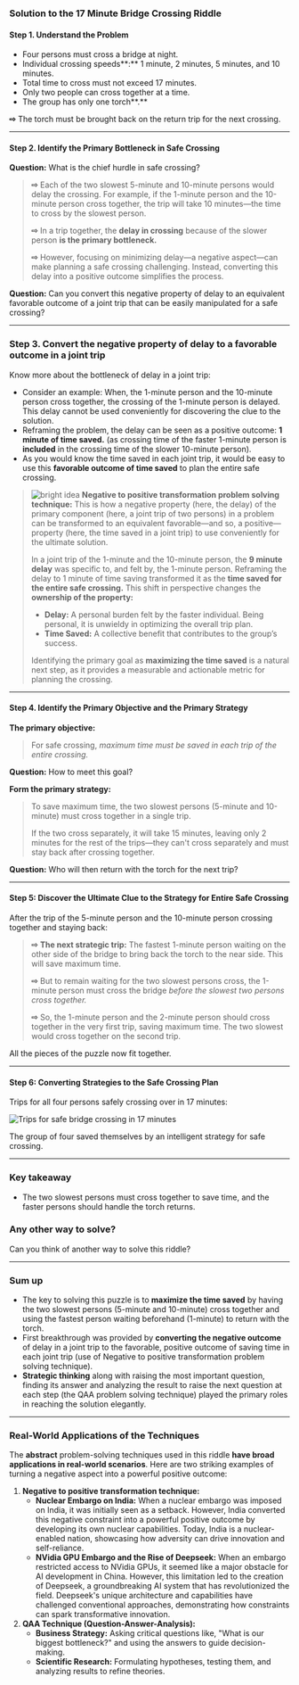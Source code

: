 ### Solution to the 17 Minute Bridge Crossing Riddle

#### Step 1. Understand the Problem

- Four persons must cross a bridge at night.
- Individual crossing speeds**:** 1 minute, 2 minutes, 5 minutes, and 10 minutes.
- Total time to cross must not exceed 17 minutes.
- Only two people can cross together at a time.
- The group has only one torch**.**

**⇨** The torch must be brought back on the return trip for the next crossing.

---

#### Step 2. Identify the Primary Bottleneck in Safe Crossing

**Question:** What is the chief hurdle in safe crossing?

> **⇨** Each of the two slowest 5-minute and 10-minute persons would delay the crossing. For example, if the 1-minute person and the 10-minute person cross together, the trip will take 10 minutes—the time to cross by the slowest person.
>
> **⇨** In a trip together, the **delay in crossing** because of the slower person **is the primary bottleneck.**
>
> **⇨** However, focusing on minimizing delay—a negative aspect—can make planning a safe crossing challenging. Instead, converting this delay into a positive outcome simplifies the process.

**Question:** Can you convert this negative property of delay to an equivalent favorable outcome of a joint trip that can be easily manipulated for a safe crossing?

---

### Step 3. Convert the negative property of delay to a favorable outcome in a joint trip

Know more about the bottleneck of delay in a joint trip:

- Consider an example: When, the 1-minute person and the 10-minute person cross together, the crossing of the 1-minute person is delayed. This delay cannot be used conveniently for discovering the clue to the solution.
- Reframing the problem, the delay can be seen as a positive outcome: **1 minute of time saved.** (as crossing time of the faster 1-minute person is **included** in the crossing time of the slower 10-minute person).
- As you would know the time saved in each joint trip, it would be easy to use this **favorable outcome of time saved** to plan the entire safe crossing.

> ![bright idea](/sites/default/files/u2/bright-idea.png) **Negative to positive transformation problem solving technique:** This is how a negative property (here, the delay) of the primary component (here, a joint trip of two persons) in a problem can be transformed to an equivalent favorable—and so, a positive—property (here, the time saved in a joint trip) to use conveniently for the ultimate solution.
>
> In a joint trip of the 1-minute and the 10-minute person, the **9 minute delay** was specific to, and felt by, the 1-minute person. Reframing the delay to 1 minute of time saving transformed it as the **time saved for the entire safe crossing.** This shift in perspective changes the **ownership of the property:**
>
> - **Delay:** A personal burden felt by the faster individual. Being personal, it is unwieldy in optimizing the overall trip plan.
> - **Time Saved:** A collective benefit that contributes to the group’s success.
>
> Identifying the primary goal as **maximizing the time saved** is a natural next step, as it provides a measurable and actionable metric for planning the crossing.

---

#### Step 4. Identify the Primary Objective and the Primary Strategy

**The primary objective:**

> For safe crossing, _maximum time must be saved in each trip of the entire crossing._

**Question:** How to meet this goal?

**Form the primary strategy:**

> To save maximum time, the two slowest persons (5-minute and 10-minute) must cross together in a single trip.
>
> If the two cross separately, it will take 15 minutes, leaving only 2 minutes for the rest of the trips—they can't cross separately and must stay back after crossing together.

**Question:** Who will then return with the torch for the next trip?

---

#### Step 5: Discover the Ultimate Clue to the Strategy for Entire Safe Crossing

After the trip of the 5-minute person and the 10-minute person crossing together and staying back:

> **⇨** **The next strategic trip:** The fastest 1-minute person waiting on the other side of the bridge to bring back the torch to the near side. This will save maximum time.
>
> **⇨** But to remain waiting for the two slowest persons cross, the 1-minute person must cross the bridge _before the slowest two persons cross together._
>
> **⇨** So, the 1-minute person and the 2-minute person should cross together in the very first trip, saving maximum time. The two slowest would cross together on the second trip.

All the pieces of the puzzle now fit together.

---

#### Step 6: Converting Strategies to the Safe Crossing Plan

Trips for all four persons safely crossing over in 17 minutes:

![Trips for safe bridge crossing in 17 minutes](/sites/default/files/u2/trips-for-safe-bridge-crossing-in-17-minutes.png)

The group of four saved themselves by an intelligent strategy for safe crossing.

---

### Key takeaway

- The two slowest persons must cross together to save time, and the faster persons should handle the torch returns.

### Any other way to solve?

Can you think of another way to solve this riddle?

---

### Sum up

- The key to solving this puzzle is to **maximize the time saved** by having the two slowest persons (5-minute and 10-minute) cross together and using the fastest person waiting beforehand (1-minute) to return with the torch.
- First breakthrough was provided by **converting the negative outcome** of delay in a joint trip to the favorable, positive outcome of saving time in each joint trip (use of Negative to positive transformation problem solving technique).
- **Strategic thinking** along with raising the most important question, finding its answer and analyzing the result to raise the next question at each step (the QAA problem solving technique) played the primary roles in reaching the solution elegantly.

---

### Real-World Applications of the Techniques

The **abstract** problem-solving techniques used in this riddle **have broad applications in real-world scenarios**. Here are two striking examples of turning a negative aspect into a powerful positive outcome:

1.  **Negative to positive transformation technique:**
    - **Nuclear Embargo on India:** When a nuclear embargo was imposed on India, it was initially seen as a setback. However, India converted this negative constraint into a powerful positive outcome by developing its own nuclear capabilities. Today, India is a nuclear-enabled nation, showcasing how adversity can drive innovation and self-reliance.
    - **NVidia GPU Embargo and the Rise of Deepseek:** When an embargo restricted access to NVidia GPUs, it seemed like a major obstacle for AI development in China. However, this limitation led to the creation of Deepseek, a groundbreaking AI system that has revolutionized the field. Deepseek's unique architecture and capabilities have challenged conventional approaches, demonstrating how constraints can spark transformative innovation.
2.  **QAA Technique (Question-Answer-Analysis):**
    - **Business Strategy:** Asking critical questions like, "What is our biggest bottleneck?" and using the answers to guide decision-making.
    - **Scientific Research:** Formulating hypotheses, testing them, and analyzing results to refine theories.
